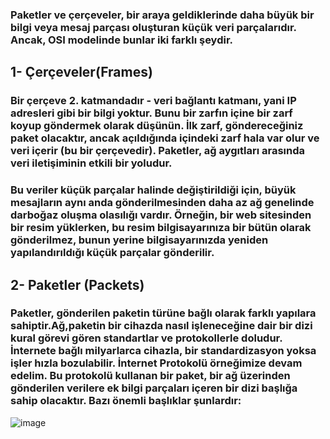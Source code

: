 ### Paketler ve çerçeveler, bir araya geldiklerinde daha büyük bir bilgi veya mesaj parçası oluşturan küçük veri parçalarıdır. Ancak, OSI modelinde bunlar iki farklı şeydir. 

## 1- Çerçeveler(Frames)

### Bir çerçeve 2. katmandadır - veri bağlantı katmanı, yani IP adresleri gibi bir bilgi yoktur. Bunu bir zarfın içine bir zarf koyup göndermek olarak düşünün. İlk zarf, göndereceğiniz paket olacaktır, ancak açıldığında içindeki zarf hala var olur ve veri içerir (bu bir çerçevedir). Paketler,  ağ aygıtları arasında veri iletişiminin etkili bir yoludur. 

### Bu veriler küçük parçalar halinde değiştirildiği için, büyük mesajların aynı anda gönderilmesinden daha az ağ genelinde darboğaz oluşma olasılığı vardır. Örneğin, bir web sitesinden bir resim yüklerken, bu resim bilgisayarınıza bir bütün olarak gönderilmez, bunun yerine bilgisayarınızda yeniden yapılandırıldığı küçük parçalar gönderilir. 

## 2- Paketler (Packets)

### Paketler, gönderilen paketin türüne bağlı olarak farklı yapılara sahiptir.Ağ,paketin bir cihazda nasıl işleneceğine dair bir dizi kural görevi gören standartlar ve protokollerle doludur. İnternete bağlı milyarlarca cihazla, bir standardizasyon yoksa işler hızla bozulabilir. İnternet Protokolü örneğimize devam edelim. Bu protokolü kullanan bir paket, bir ağ üzerinden gönderilen verilere ek bilgi parçaları içeren bir dizi başlığa sahip olacaktır. Bazı önemli başlıklar şunlardır:

![image](https://github.com/user-attachments/assets/eed1eeee-eb0b-46e8-8c88-fb6e456b4c04)


